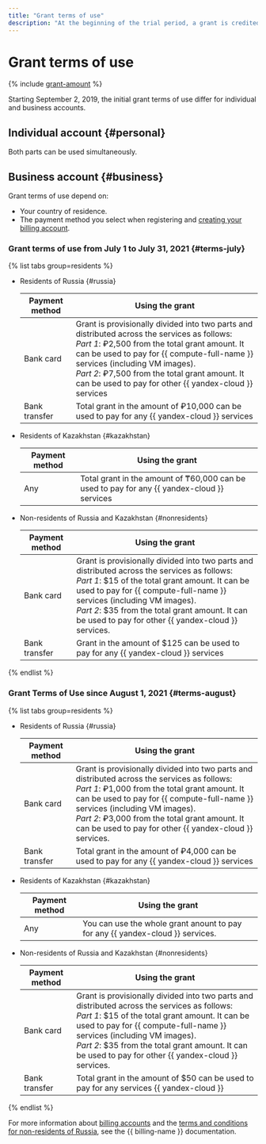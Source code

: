 ```yaml
---
title: "Grant terms of use"
description: "At the beginning of the trial period, a grant is credited to your billing account that expires after 60 days. The amount and currency of the grant depend on your country of residence."
---
```


# Grant terms of use

{% include [grant-amount](../_includes/grant-amount.md) %}

Starting September 2, 2019, the initial grant terms of use differ for individual and business accounts.

## Individual account {#personal}



Both parts can be used simultaneously.

## Business account {#business}

Grant terms of use depend on:
* Your country of residence.
* The payment method you select when registering and [creating your billing account](../../billing/quickstart/index.md).

### Grant terms of use from July 1 to July 31, 2021 {#terms-july}

{% list tabs group=residents %}

- Residents of Russia {#russia}

   | Payment method | Using the grant |
   --- | ---
   | Bank card | Grant is provisionally divided into two parts and distributed across the services as follows:<br>_Part 1_: ₽2,500 from the total grant amount. It can be used to pay for {{ compute-full-name }} services (including VM images).<br>_Part 2_: ₽7,500 from the total grant amount. It can be used to pay for other {{ yandex-cloud }} services |
   | Bank transfer | Total grant in the amount of ₽10,000 can be used to pay for any {{ yandex-cloud }} services |

- Residents of Kazakhstan {#kazakhstan}

   | Payment method | Using the grant |
   --- | ---
   | Any | Total grant in the amount of ₸60,000 can be used to pay for any {{ yandex-cloud }} services |

- Non-residents of Russia and Kazakhstan {#nonresidents}

   | Payment method | Using the grant |
   --- | ---
   | Bank card | Grant is provisionally divided into two parts and distributed across the services as follows:<br>_Part 1_: $15 of the total grant amount. It can be used to pay for {{ compute-full-name }} services (including VM images).<br>_Part 2_: $35 from the total grant amount. It can be used to pay for other {{ yandex-cloud }} services. |
   | Bank transfer | Grant in the amount of $125 can be used to pay for any {{ yandex-cloud }} services |

{% endlist %}

### Grant Terms of Use since August 1, 2021 {#terms-august}

{% list tabs group=residents %}

- Residents of Russia {#russia}

   | Payment method | Using the grant |
   --- | ---
   | Bank card | Grant is provisionally divided into two parts and distributed across the services as follows:<br>_Part 1_: ₽1,000 from the total grant amount. It can be used to pay for {{ compute-full-name }} services (including VM images).<br>_Part 2_: ₽3,000 from the total grant amount. It can be used to pay for other {{ yandex-cloud }} services. |
   | Bank transfer | Total grant in the amount of ₽4,000 can be used to pay for any {{ yandex-cloud }} services |

- Residents of Kazakhstan {#kazakhstan}

   | Payment method | Using the grant |
   --- | ---
   | Any | You can use the whole grant anount to pay for any {{ yandex-cloud }} services. |

- Non-residents of Russia and Kazakhstan {#nonresidents}

   | Payment method | Using the grant |
   --- | ---
   | Bank card | Grant is provisionally divided into two parts and distributed across the services as follows:<br>_Part 1_: $15 of the total grant amount. It can be used to pay for {{ compute-full-name }} services (including VM images).<br>_Part 2_: $35 from the total grant amount. It can be used to pay for other {{ yandex-cloud }} services. |
   | Bank transfer | Total grant in the amount of $50 can be used to pay for any services {{ yandex-cloud }} |

{% endlist %}

For more information about [billing accounts](../../billing/concepts/billing-account.md) and the [terms and conditions for non-residents of Russia](../../billing/qa/non-resident.md), see the {{ billing-name }} documentation.